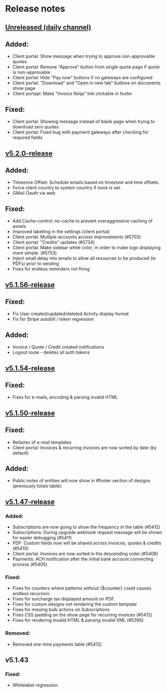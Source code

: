 # Release notes

## [Unreleased (daily channel)](https://github.com/invoiceninja/invoiceninja/tree/v5-develop)
## Added:
- Client portal: Show message when trying to approve non-approvable quotes
- Client portal: Remove "Approve" button from single quote page if quote is non-approvable
- Client portal: Hide "Pay now" buttons if no gateways are configured
- Client portal: "Download" and "Open in new tab" buttons on documents show page
- Client portapl: Make "Invoice Ninja" link clickable in footer

## Fixed:
- Client portal: Showing message instead of blank page when trying to download zero quotes
- Client portal: Fixed bug with payment gateways after checking for required fields

## [v5.2.0-release](https://github.com/invoiceninja/invoiceninja/releases/tag/v5.2.0-release)
## Added:
- Timezone Offset: Schedule emails based on timezone and time offsets.
- Force client country to system country if none is set.
- GMail Oauth via web

## Fixed:
- Add Cache-control: no-cache to prevent overaggressive caching of assets
- Improved labelling in the settings (client portal)
- Client portal: Multiple accounts access improvements (#5703)
- Client portal: "Credits" updates (#5734)
- Client portal: Make sidebar white color, in order to make logo displaying more simple. (#5753)
- Inject small delay into emails to allow all resources to be produced (ie PDFs) prior to sending
- Fixes for endless reminders not firing

## [v5.1.56-release](https://github.com/invoiceninja/invoiceninja/releases/tag/v5.1.56-release)
## Fixed:
- Fix User created/updated/deleted Actvity display format
- Fix for Stripe autobill / token regression

## Added:
- Invoice / Quote / Credit created notifications
- Logout route - deletes all auth tokens

## [v5.1.54-release](https://github.com/invoiceninja/invoiceninja/releases/tag/v5.1.54-release)
## Fixed:
- Fixes for e-mails, encoding & parsing invalid HTML

## [v5.1.50-release](https://github.com/invoiceninja/invoiceninja/releases/tag/v5.1.50-release)
## Fixed:
- Refactor of e-mail templates
- Client portal: Invoices & recurring invoices are now sorted by date (by default)

## Added:
- Public notes of entities will now show in #footer section of designs (previously totals table).

## [v5.1.47-release](https://github.com/invoiceninja/invoiceninja/releases/tag/v5.1.47-release)

### Added:
- Subscriptions are now going to show the frequency in the table (#5412)
- Subscriptions: During upgrade webhook request message will be shown for easier debugging (#5411)
- PDF: Custom fields now will be shared across invoices, quotes & credits (#5410)
- Client portal: Invoices are now sorted in the descending order (#5408)
- Payments: ACH notification after the initial bank account connecting process (#5405)

### Fixed:
- Fixes for counters where patterns without {$counter} could causes endless recursion.
- Fixes for surcharge tax displayed amount on PDF.
- Fixes for custom designs not rendering the custom template
- Fixes for missing bulk actions on Subscriptions
- Fixes CSS padding on the show page for recurring invoices (#5412)
- Fixes for rendering invalid HTML & parsing invalid XML (#5395)

### Removed:
- Removed one-time payments table (#5412)

## v5.1.43

### Fixed:
- Whitelabel regression.
